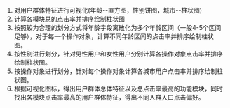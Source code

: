 1. 对用户群体特征进行可视化(年龄--直方图，性别饼图，城市--柱状图)
2. 计算各模块总的点击率并排序绘制柱状图
3. 按照较为合理的划分方式将年龄字段离散化为多个年龄区间（一般4-5个区间足够），对于每一个操作对象，计算不同年龄区间的点击率并排序绘制柱状图。
4. 按性别进行划分，针对男性用户和女性用户分别计算各操作对象点击率并排序绘制柱状图。
5. 按操作对象进行划分，针对每个操作对象计算各城市用户点击率并排序绘制柱状图。
6. 根据可视化图标，得出用户群体总体特征以及总点击率最高的功能模块，同时找出各模块点击率最高的用户群体特征，得出不同人群入口点击偏好。